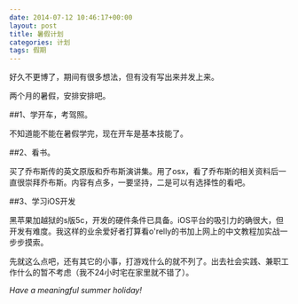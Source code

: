 ```yaml
---
date: 2014-07-12 10:46:17+00:00
layout: post
title: 暑假计划
categories: 计划
tags: 假期
---
```


好久不更博了，期间有很多想法，但有没有写出来并发上来。

两个月的暑假，安排安排吧。

##1、学开车，考驾照。

不知道能不能在暑假学完，现在开车是基本技能了。

##2、看书。

买了乔布斯传的英文原版和乔布斯演讲集。用了osx，看了乔布斯的相关资料后一直很崇拜乔布斯。内容有点多，一要坚持，二是可以有选择性的看吧。

##3、学习iOS开发

黑苹果加越狱的s版5c，开发的硬件条件已具备。iOS平台的吸引力的确很大，但开发有难度。我这样的业余爱好者打算看o'relly的书加上网上的中文教程加实战一步步摸索。

先就这么点吧，还有其它的小事，打游戏什么的就不列了。出去社会实践、兼职工作什么的暂不考虑（我不24小时宅在家里就不错了）。

*Have a meaningful summer holiday!*


